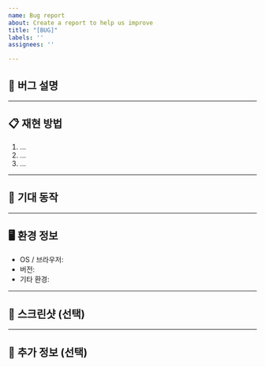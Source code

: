 ```yaml
---
name: Bug report
about: Create a report to help us improve
title: "[BUG]"
labels: ''
assignees: ''

---
```


## 🐞 버그 설명
<!-- 어떤 문제가 발생했는지 명확하게 작성해주세요. -->

---

## 📋 재현 방법
<!-- 언제 이상 동작하는지 작성해주세요. -->
1. ...
2. ...
3. ...

---

## 🤔 기대 동작
<!-- 기대했던 정상 동작을 작성해주세요. -->

---

## 🖥️ 환경 정보
- OS / 브라우저:
- 버전:
- 기타 환경:

---

## 📸 스크린샷 (선택)
<!-- 필요하다면 스크린샷을 첨부해주세요. -->

---

## 📄 추가 정보 (선택)
<!-- 기타 참고할 만한 정보가 있다면 남겨주세요. -->
